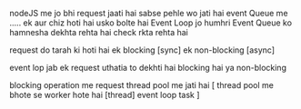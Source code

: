 nodeJS me jo bhi request jaati hai sabse pehle wo jati hai event Queue me ..... ek aur chiz hoti hai usko bolte hai Event Loop jo humhri Event Queue ko hamnesha dekhta rehta hai check rkta rehta hai 

request do tarah ki hoti hai ek blocking [sync] ek non-blocking [async] 

event lop jab ek request uthatia to dekhti hai blocking hai ya non-blocking

blocking operation me request thread pool me jati hai [ thread pool me bhote se worker hote hai [thread] event loop task  ] 